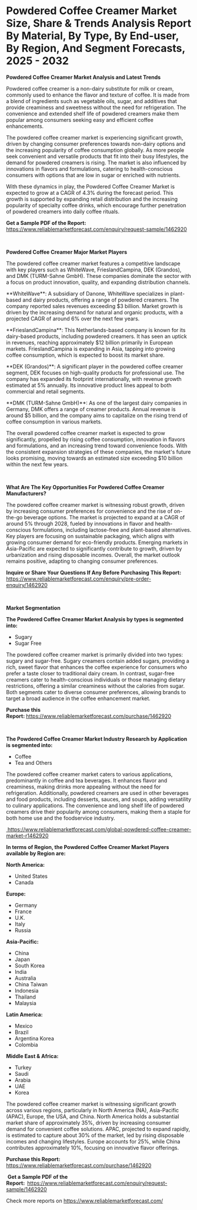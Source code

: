<p><h1>Powdered Coffee Creamer Market Size, Share & Trends Analysis Report By Material, By Type, By End-user, By Region, And Segment Forecasts, 2025 - 2032</h1></p><p><strong>Powdered Coffee Creamer Market Analysis and Latest Trends</strong></p>
<p><p>Powdered coffee creamer is a non-dairy substitute for milk or cream, commonly used to enhance the flavor and texture of coffee. It is made from a blend of ingredients such as vegetable oils, sugar, and additives that provide creaminess and sweetness without the need for refrigeration. The convenience and extended shelf life of powdered creamers make them popular among consumers seeking easy and efficient coffee enhancements.</p><p>The powdered coffee creamer market is experiencing significant growth, driven by changing consumer preferences towards non-dairy options and the increasing popularity of coffee consumption globally. As more people seek convenient and versatile products that fit into their busy lifestyles, the demand for powdered creamers is rising. The market is also influenced by innovations in flavors and formulations, catering to health-conscious consumers with options that are low in sugar or enriched with nutrients.</p><p>With these dynamics in play, the Powdered Coffee Creamer Market is expected to grow at a CAGR of 4.3% during the forecast period. This growth is supported by expanding retail distribution and the increasing popularity of specialty coffee drinks, which encourage further penetration of powdered creamers into daily coffee rituals.</p></p>
<p><strong>Get a Sample PDF of the Report:&nbsp;</strong> <a href="https://www.reliablemarketforecast.com/enquiry/request-sample/1462920?utm_campaign=2890&utm_medium=2&utm_source=Github&utm_content=ia&utm_term=07042025&utm_id=powdered-coffee-creamer">https://www.reliablemarketforecast.com/enquiry/request-sample/1462920</a></p>
<p>&nbsp;</p>
<p><strong>Powdered Coffee Creamer Major Market Players</strong></p>
<p><p>The powdered coffee creamer market features a competitive landscape with key players such as WhiteWave, FrieslandCampina, DEK (Grandos), and DMK (TURM-Sahne GmbH). These companies dominate the sector with a focus on product innovation, quality, and expanding distribution channels.</p><p>**WhiteWave**: A subsidiary of Danone, WhiteWave specializes in plant-based and dairy products, offering a range of powdered creamers. The company reported sales revenues exceeding $3 billion. Market growth is driven by the increasing demand for natural and organic products, with a projected CAGR of around 6% over the next few years.</p><p>**FrieslandCampina**: This Netherlands-based company is known for its dairy-based products, including powdered creamers. It has seen an uptick in revenues, reaching approximately $12 billion primarily in European markets. FrieslandCampina is expanding in Asia, tapping into growing coffee consumption, which is expected to boost its market share.</p><p>**DEK (Grandos)**: A significant player in the powdered coffee creamer segment, DEK focuses on high-quality products for professional use. The company has expanded its footprint internationally, with revenue growth estimated at 5% annually. Its innovative product lines appeal to both commercial and retail segments.</p><p>**DMK (TURM-Sahne GmbH)**: As one of the largest dairy companies in Germany, DMK offers a range of creamer products. Annual revenue is around $5 billion, and the company aims to capitalize on the rising trend of coffee consumption in various markets.</p><p>The overall powdered coffee creamer market is expected to grow significantly, propelled by rising coffee consumption, innovation in flavors and formulations, and an increasing trend toward convenience foods. With the consistent expansion strategies of these companies, the market's future looks promising, moving towards an estimated size exceeding $10 billion within the next few years.</p></p>
<p>&nbsp;</p>
<p><strong>What Are The Key Opportunities For Powdered Coffee Creamer Manufacturers?</strong></p>
<p><p>The powdered coffee creamer market is witnessing robust growth, driven by increasing consumer preferences for convenience and the rise of on-the-go beverage options. The market is projected to expand at a CAGR of around 5% through 2028, fueled by innovations in flavor and health-conscious formulations, including lactose-free and plant-based alternatives. Key players are focusing on sustainable packaging, which aligns with growing consumer demand for eco-friendly products. Emerging markets in Asia-Pacific are expected to significantly contribute to growth, driven by urbanization and rising disposable incomes. Overall, the market outlook remains positive, adapting to changing consumer preferences.</p></p>
<p><strong>Inquire or Share Your Questions If Any Before Purchasing This Report:</strong> <a href="https://www.reliablemarketforecast.com/enquiry/pre-order-enquiry/1462920?utm_campaign=2890&utm_medium=2&utm_source=Github&utm_content=ia&utm_term=07042025&utm_id=powdered-coffee-creamer">https://www.reliablemarketforecast.com/enquiry/pre-order-enquiry/1462920</a></p>
<p>&nbsp;</p>
<p><strong>Market Segmentation</strong></p>
<p><strong>The Powdered Coffee Creamer Market Analysis by types is segmented into:</strong></p>
<p><ul><li>Sugary</li><li>Sugar Free</li></ul></p>
<p><p>The powdered coffee creamer market is primarily divided into two types: sugary and sugar-free. Sugary creamers contain added sugars, providing a rich, sweet flavor that enhances the coffee experience for consumers who prefer a taste closer to traditional dairy cream. In contrast, sugar-free creamers cater to health-conscious individuals or those managing dietary restrictions, offering a similar creaminess without the calories from sugar. Both segments cater to diverse consumer preferences, allowing brands to target a broad audience in the coffee enhancement market.</p></p>
<p><strong>Purchase this Report:&nbsp;</strong><a href="https://www.reliablemarketforecast.com/purchase/1462920?utm_campaign=2890&utm_medium=2&utm_source=Github&utm_content=ia&utm_term=07042025&utm_id=powdered-coffee-creamer">https://www.reliablemarketforecast.com/purchase/1462920</a></p>
<p>&nbsp;</p>
<p><strong>The Powdered Coffee Creamer Market Industry Research by Application is segmented into:</strong></p>
<p><ul><li>Coffee</li><li>Tea and Others</li></ul></p>
<p><p>The powdered coffee creamer market caters to various applications, predominantly in coffee and tea beverages. It enhances flavor and creaminess, making drinks more appealing without the need for refrigeration. Additionally, powdered creamers are used in other beverages and food products, including desserts, sauces, and soups, adding versatility to culinary applications. The convenience and long shelf life of powdered creamers drive their popularity among consumers, making them a staple for both home use and the foodservice industry.</p></p>
<p><a href="https://www.reliablemarketforecast.com/global-powdered-coffee-creamer-market-r1462920?utm_campaign=2890&utm_medium=2&utm_source=Github&utm_content=ia&utm_term=07042025&utm_id=powdered-coffee-creamer">&nbsp;https://www.reliablemarketforecast.com/global-powdered-coffee-creamer-market-r1462920</a></p>
<p><strong>In terms of Region, the Powdered Coffee Creamer Market Players available by Region are:</strong></p>
<p>
    <p> <strong> North America: </strong>
        <ul>
            <li>United States</li>
            <li>Canada</li>
        </ul>
        </p> 
    <p> <strong> Europe: </strong>
        <ul>
            <li>Germany</li>
            <li>France</li>
            <li>U.K.</li>
            <li>Italy</li>
            <li>Russia</li>
        </ul>
        </p> 
    <p> <strong> Asia-Pacific: </strong>
        <ul>
            <li>China</li>
            <li>Japan</li>
            <li>South Korea</li>
            <li>India</li>
            <li>Australia</li>
            <li>China Taiwan</li>
            <li>Indonesia</li>
            <li>Thailand</li>
            <li>Malaysia</li>
        </ul>
        </p> 
    <p> <strong> Latin America: </strong>
        <ul>
            <li>Mexico</li>
            <li>Brazil</li>
            <li>Argentina Korea</li>
            <li>Colombia</li>
        </ul>
        </p> 
    <p> <strong> Middle East & Africa: </strong>
        <ul>
            <li>Turkey</li>
            <li>Saudi</li>
            <li>Arabia</li>
            <li>UAE</li>
            <li>Korea</li>
        </ul>
    </p>
    </p>
<p><p>The powdered coffee creamer market is witnessing significant growth across various regions, particularly in North America (NA), Asia-Pacific (APAC), Europe, the USA, and China. North America holds a substantial market share of approximately 35%, driven by increasing consumer demand for convenient coffee solutions. APAC, projected to expand rapidly, is estimated to capture about 30% of the market, led by rising disposable incomes and changing lifestyles. Europe accounts for 25%, while China contributes approximately 10%, focusing on innovative flavor offerings.</p></p>
<p><strong>Purchase this Report: </strong><a href="https://www.reliablemarketforecast.com/purchase/1462920?utm_campaign=2890&utm_medium=2&utm_source=Github&utm_content=ia&utm_term=07042025&utm_id=powdered-coffee-creamer">https://www.reliablemarketforecast.com/purchase/1462920</a></p>
<p>&nbsp;<strong>Get a Sample PDF of the Report:&nbsp;&nbsp;</strong><a href="https://www.reliablemarketforecast.com/enquiry/request-sample/1462920?utm_campaign=2890&utm_medium=2&utm_source=Github&utm_content=ia&utm_term=07042025&utm_id=powdered-coffee-creamer">https://www.reliablemarketforecast.com/enquiry/request-sample/1462920</a></p>
<p><strong></strong></p>
<p>Check more reports on <a href="https://www.reliablemarketforecast.com/?utm_campaign=2890&utm_medium=2&utm_source=Github&utm_content=ia&utm_term=07042025&utm_id=powdered-coffee-creamer">https://www.reliablemarketforecast.com/</a></p>